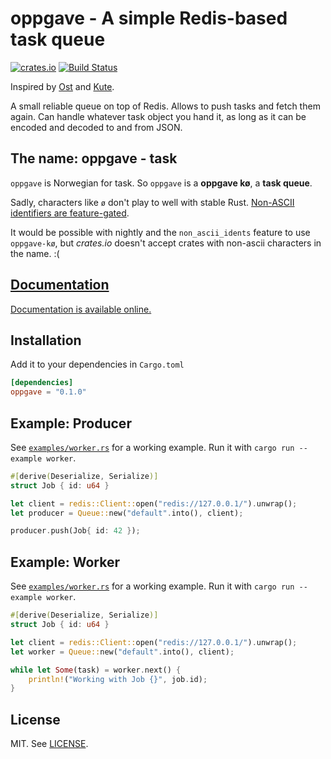# oppgave - A simple Redis-based task queue

[![crates.io](http://meritbadge.herokuapp.com/oppgave)](https://crates.io/crates/oppgave)
[![Build Status](https://travis-ci.org/badboy/oppgave.svg?branch=master)](https://travis-ci.org/badboy/oppgave)

Inspired by [Ost](https://github.com/soveran/ost) and [Kute](https://github.com/moonglum/kute).

A small reliable queue on top of Redis. Allows to push tasks and fetch them again.
Can handle whatever task object you hand it, as long as it can be encoded and decoded to and from JSON.

## The name: oppgave - task

`oppgave` is Norwegian for task.
So `oppgave` is a **oppgave kø**, a **task queue**.

Sadly, characters like `ø` don't play to well with stable Rust. [Non-ASCII identifiers are feature-gated](https://github.com/rust-lang/rust/issues/28979).

It would be possible with nightly and the `non_ascii_idents` feature to use `oppgave-kø`, but *crates.io* doesn't accept crates with non-ascii characters in the name. :(

## [Documentation][]

[Documentation is available online.][documentation]

[documentation]: https://docs.rs/oppgave/

## Installation

Add it to your dependencies in `Cargo.toml`

```toml
[dependencies]
oppgave = "0.1.0"
```

## Example: Producer

See [`examples/worker.rs`](examples/worker.rs) for a working example.
Run it with `cargo run --example worker`.

```rust
#[derive(Deserialize, Serialize)]
struct Job { id: u64 }

let client = redis::Client::open("redis://127.0.0.1/").unwrap();
let producer = Queue::new("default".into(), client);

producer.push(Job{ id: 42 });
```

## Example: Worker

See [`examples/worker.rs`](examples/worker.rs) for a working example.
Run it with `cargo run --example worker`.

```rust
#[derive(Deserialize, Serialize)]
struct Job { id: u64 }

let client = redis::Client::open("redis://127.0.0.1/").unwrap();
let worker = Queue::new("default".into(), client);

while let Some(task) = worker.next() {
    println!("Working with Job {}", job.id);
}
```

## License

MIT. See [LICENSE](LICENSE).
